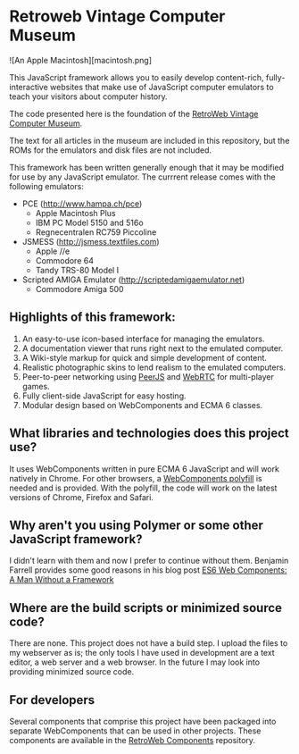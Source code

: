 
Retroweb Vintage Computer Museum
================================

![An Apple Macintosh][macintosh.png]

This JavaScript framework allows you to easily develop content-rich, fully-interactive
websites that make use of JavaScript computer emulators to teach your visitors about
computer history.

The code presented here is the foundation of the [RetroWeb Vintage Computer Museum](http://retroweb.maclab.org).

The text for all articles in the museum are included in this repository, but the ROMs for the
emulators and disk files are not included.

This framework has been written generally enough that it may be modified for use by any
JavaScript emulator. The currrent release comes with the following emulators:

* PCE (http://www.hampa.ch/pce)
	* Apple Macintosh Plus
	* IBM PC Model 5150 and 516o
	* Regnecentralen RC759 Piccoline
* JSMESS (http://jsmess.textfiles.com)
	* Apple //e
	* Commodore 64
	* Tandy TRS-80 Model I
* Scripted AMIGA Emulator (http://scriptedamigaemulator.net)
	* Commodore Amiga 500

## Highlights of this framework:

1. An easy-to-use icon-based interface for managing the emulators.
2. A documentation viewer that runs right next to the emulated computer.
3. A Wiki-style markup for quick and simple development of content.
4. Realistic photographic skins to lend realism to the emulated computers.
5. Peer-to-peer networking using <a href="http://peerjs.com">PeerJS</a> and <a href="https://webrtc.org">WebRTC</a> for multi-player games.
6. Fully client-side JavaScript for easy hosting.
7. Modular design based on WebComponents and ECMA 6 classes.

## What libraries and technologies does this project use?

It uses WebComponents written in pure ECMA 6 JavaScript and will work natively in Chrome. For other browsers, a <a href="http://webcomponents.org/">WebComponents polyfill</a> is needed and is provided. With the polyfill, the code will work on
the latest versions of Chrome, Firefox and Safari.

## Why aren't you using Polymer or some other JavaScript framework?

I didn't learn with them and now I prefer to continue without them. Benjamin Farrell provides some good reasons in his blog post <a href="http://www.benfarrell.com/2015/10/26/es6-web-components-part-1-a-man-without-a-framework/">ES6 Web Components: A Man Without a Framework</a>

## Where are the build scripts or minimized source code?

There are none. This project does not have a build step. I upload the files to my webserver as is; the only tools I have used in development are a text editor, a web server and a web browser. In the future I may look into providing minimized source code.

## For developers
 
Several components that comprise this project have been packaged into separate WebComponents that can be used in other projects.
These components are available in the [RetroWeb Components](https://github.com/marciot/retroweb-components)
repository.


